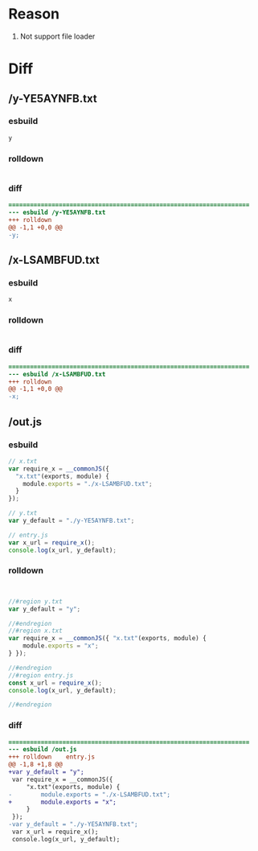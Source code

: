 # Reason
1. Not support file loader
# Diff
## /y-YE5AYNFB.txt
### esbuild
```js
y
```
### rolldown
```js

```
### diff
```diff
===================================================================
--- esbuild	/y-YE5AYNFB.txt
+++ rolldown	
@@ -1,1 +0,0 @@
-y;

```
## /x-LSAMBFUD.txt
### esbuild
```js
x
```
### rolldown
```js

```
### diff
```diff
===================================================================
--- esbuild	/x-LSAMBFUD.txt
+++ rolldown	
@@ -1,1 +0,0 @@
-x;

```
## /out.js
### esbuild
```js
// x.txt
var require_x = __commonJS({
  "x.txt"(exports, module) {
    module.exports = "./x-LSAMBFUD.txt";
  }
});

// y.txt
var y_default = "./y-YE5AYNFB.txt";

// entry.js
var x_url = require_x();
console.log(x_url, y_default);
```
### rolldown
```js


//#region y.txt
var y_default = "y";

//#endregion
//#region x.txt
var require_x = __commonJS({ "x.txt"(exports, module) {
	module.exports = "x";
} });

//#endregion
//#region entry.js
const x_url = require_x();
console.log(x_url, y_default);

//#endregion
```
### diff
```diff
===================================================================
--- esbuild	/out.js
+++ rolldown	entry.js
@@ -1,8 +1,8 @@
+var y_default = "y";
 var require_x = __commonJS({
     "x.txt"(exports, module) {
-        module.exports = "./x-LSAMBFUD.txt";
+        module.exports = "x";
     }
 });
-var y_default = "./y-YE5AYNFB.txt";
 var x_url = require_x();
 console.log(x_url, y_default);

```